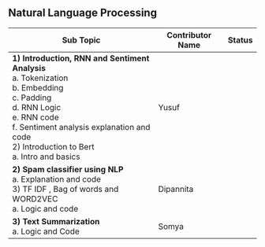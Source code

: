 ## Natural Language Processing

| Sub Topic | Contributor Name | Status     |
| --------- | ---------------- | ---------- |
| **1) Introduction, RNN and Sentiment Analysis** <br>a. Tokenization<br>b. Embedding<br>c. Padding<br>d. RNN Logic<br>e. RNN code<br>f. Sentiment analysis explanation and code<br>2) Introduction to Bert<br>a. Intro and basics | Yusuf     |  |
| **2) Spam classifier using NLP** <br>a. Explanation and code<br>3) TF IDF , Bag of words and WORD2VEC<br>a. Logic and code<br>                                                                                                   | Dipannita |
|**3) Text Summarization**<br>a. Logic and Code| Somya | |
